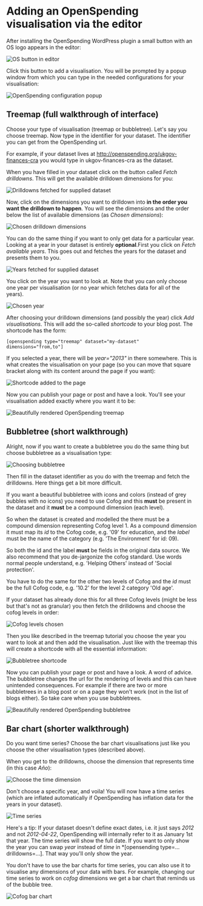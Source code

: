 # Adding an OpenSpending visualisation via the editor

After installing the OpenSpending WordPress plugin a small button with an OS logo appears in the editor:

![OS button in editor](openspending-button-tinymce.png)

Click this button to add a visualisation. You will be prompted by a popup window from which you can type in the needed configurations for your visualisation:

![OpenSpending configuration popup](openspending-popup-default.png)

## Treemap (full walkthrough of interface)

Choose your type of visualisation (treemap or bubbletree). Let's say you choose treemap. Now type in the identifier for your dataset. The identifier you can get from the OpenSpending url.

For example, if your dataset lives at http://openspending.org/ukgov-finances-cra you would type in ukgov-finances-cra as the dataset.

When you have filled in your dataset click on the button called *Fetch drilldowns*. This will get the available drilldown dimensions for you:

![Drilldowns fetched for supplied dataset](openspending-drilldowns-fetched.png)

Now, click on the dimensions you want to drilldown into **in the order you want the drilldown to happen**. You will see the dimensions and the order below the list of available dimensions (as *Chosen dimensions*):

![Chosen drilldown dimensions](openspending-drilldowns-chosen.png)

You can do the same thing if you want to only get data for a particular year. Looking at a year in your dataset is entirely **optional**.First you click on *Fetch available years*. This goes out and fetches the years for the dataset and presents them to you. 

![Years fetched for supplied dataset](openspending-years-fetched.png)

You click on the year you want to look at. Note that you can only choose one year per visualisation (or no year which fetches data for all of the years).

![Chosen year](openspending-year-chosen.png)

After choosing your drilldown dimensions (and possibly the year) click *Add visualisations*. This will add the so-called *shortcode* to your blog post. The shortcode has the form:

    [openspending type="treemap" dataset="my-dataset" dimensions="from,to"]

If you selected a year, there will be *year="2013"* in there somewhere. This is what creates the visualisation on your page (so you can move that square bracket along with its content around the page if you want):

![Shortcode added to the page](openspending-shortcode-added.png)

Now you can publish your page or post and have a look. You'll see your visualisation added exactly where you want it to be:

![Beautifully rendered OpenSpending treemap](openspending-uk-treemap.png)

## Bubbletree (short walkthrough)

Alright, now if you want to create a bubbletree you do the same thing but choose bubbletree as a visualisation type:

![Choosing bubbletree](openspending-bubbletree-chosen.png)

Then fill in the dataset identifier as you do with the treemap and fetch the drilldowns. Here things get a bit more difficult.

If you want a beautiful bubbletree with icons and colors (instead of grey bubbles with no icons) you need to use Cofog and this **must** be present in the dataset and it **must** be a compound dimension (each level).

So when the dataset is created and modelled the there must be a compound dimension representing Cofog level 1. As a compound dimension it must map its *id* to the Cofog code, e.g. '09' for education, and the *label* must be the name of the category (e.g. 'The Environment' for id: 09).

So both the id and the label **must** be fields in the original data source. We also recommend that you de-jargonize the cofog standard. Use words normal people understand, e.g. 'Helping Others' instead of 'Social protection'.

You have to do the same for the other two levels of Cofog and the *id* must be the full Cofog code, e.g. '10.2' for the level 2 category 'Old age'.

If your dataset has already done this for all three Cofog levels (might be less but that's not as granular) you then fetch the drilldowns and choose the cofog levels in order:

![Cofog levels chosen](openspending-cofogs-chosen.png)

Then you like described in the treemap tutorial you choose the year you want to look at and then add the visualisation. Just like with the treemap this will create a shortcode with all the essential information:

![Bubbletree shortcode](openspending-bubbletree-shortcode.png)

Now you can publish your page or post and have a look. A word of advice. The bubbletree changes the url for the rendering of levels and this can have unintended consequences. For example if there are two or more bubbletrees in a blog post or on a page they won't work (not in the list of blogs either). So take care when you use bubbletrees.

![Beautifully rendered OpenSpending bubbletree](openspending-bosnia-bubbletree.png)

## Bar chart (shorter walkthrough)

Do you want time series? Choose the bar chart visualisations just like you choose the other visualisation types (described above).

When you get to the drilldowns, choose the dimension that represents time (in this case *Año*):

![Choose the time dimension](openspending-time-chosen.png)

Don't choose a specific year, and voila! You will now have a time series (which are inflated automatically if OpenSpending has inflation data for the years in your dataset).

![Time series](openspending-time-series.png)

Here's a tip: If your dataset doesn't define exact dates, i.e. it just says *2012* and not *2012-04-22*, OpenSpending will internally refer to it as January 1st that year. The time series will show the full date. If you want to only show the year you can swap *year* instead of *time* in *\[opensending type=... drilldowns=...\]. That way you'll only show the year.

You don't have to use the bar charts for time series, you can also use it to visualise any dimensions of your data with bars. For example, changing our time series to work on *cofog* dimensions we get a bar chart that reminds us of the bubble tree.

![Cofog bar chart](openspending-cofog-barchart.png)